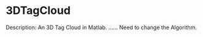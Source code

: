 3DTagCloud
==========

Description:
    An 3D Tag Cloud in Matlab.
......
    Need to change the Algorithm.


